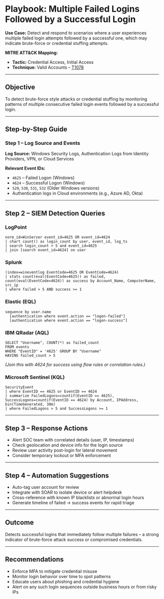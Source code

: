 # Playbook: Multiple Failed Logins Followed by a Successful Login

**Use Case:** Detect and respond to scenarios where a user experiences multiple failed login attempts followed by a successful one, which may indicate brute-force or credential stuffing attempts.

**MITRE ATT&CK Mapping:**
- **Tactic:** Credential Access, Initial Access
- **Technique:** Valid Accounts – [T1078](https://attack.mitre.org/techniques/T1078/)

---

## Objective

To detect brute-force style attacks or credential stuffing by monitoring patterns of multiple consecutive failed login events followed by a successful login.

---

## Step-by-Step Guide

### Step 1 – Log Source and Events

**Log Source:** Windows Security Logs, Authentication Logs from Identity Providers, VPN, or Cloud Services

**Relevant Event IDs:**
- `4625` – Failed Logon (Windows)
- `4624` – Successful Logon (Windows)
- `529`, `530`, `531`, `532` (Older Windows versions)
- Authentication logs in Cloud environments (e.g., Azure AD, Okta)

---

## Step 2 – SIEM Detection Queries

### LogPoint
```logpoint
norm_id=WinServer event_id=4625 OR event_id=4624 
| chart count() as login_count by user, event_id, log_ts
| search login_count > 5 and event_id=4625
| join [search event_id=4624] on user
```

### Splunk
```splunk
(index=wineventlog EventCode=4625 OR EventCode=4624)
| stats count(eval(EventCode=4625)) as failed, count(eval(EventCode=4624)) as success by Account_Name, ComputerName, src_ip
| where failed > 5 AND success >= 1
```

### Elastic (EQL)
```eql
sequence by user.name
  [authentication where event.action == "logon-failed"]
  [authentication where event.action == "logon-success"]
```

### IBM QRadar (AQL)
```aql
SELECT "Username", COUNT(*) as failed_count 
FROM events 
WHERE "EventID" = '4625' GROUP BY "Username"
HAVING failed_count > 5
```
*(Join this with 4624 for success using flow rules or correlation rules.)*

### Microsoft Sentinel (KQL)
```kql
SecurityEvent
| where EventID == 4625 or EventID == 4624
| summarize FailedLogons=countif(EventID == 4625), SuccessLogons=countif(EventID == 4624) by Account, IPAddress, bin(TimeGenerated, 30m)
| where FailedLogons > 5 and SuccessLogons >= 1
```

---

## Step 3 – Response Actions

- Alert SOC team with correlated details (user, IP, timestamps)
- Check geolocation and device info for the login source
- Review user activity post-login for lateral movement
- Consider temporary lockout or MFA enforcement

---

## Step 4 – Automation Suggestions

- Auto-tag user account for review
- Integrate with SOAR to isolate device or alert helpdesk
- Cross-reference with known IP blacklists or abnormal login hours
- Generate timeline of failed → success events for rapid triage

---

## Outcome

Detects successful logins that immediately follow multiple failures – a strong indicator of brute-force attack success or compromised credentials.

---

## Recommendations

- Enforce MFA to mitigate credential misuse
- Monitor login behavior over time to spot patterns
- Educate users about phishing and credential hygiene
- Alert on any such login sequences outside business hours or from risky IPs
